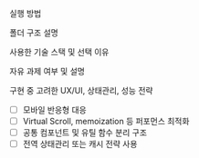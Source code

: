 실행 방법

폴더 구조 설명

사용한 기술 스택 및 선택 이유

자유 과제 여부 및 설명

구현 중 고려한 UX/UI, 상태관리, 성능 전략

- [ ] 모바일 반응형 대응
- [ ] Virtual Scroll, memoization 등 퍼포먼스 최적화
- [ ] 공통 컴포넌트 및 유틸 함수 분리 구조
- [ ] 전역 상태관리 또는 캐시 전략 사용
